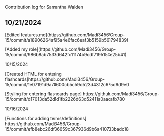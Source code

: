 Contribution log for Samantha Walden
## 10/21/2024
<p> [Edited features.md](https://github.com/Madi3456/Group-15/commit/a18906264af95a4e6fac6eaf3b5159b561794839) </p>
<p> [Added my role](https://github.com/Madi3456/Group-15/commit/986b8ab7533d642fc11174b9cdf7195153e25b41) </p>
10/15/2024
<p> [Created HTML for entering flashcards]https://github.com/Madi3456/Group-15/commit/1e07191d9a70600cb5c59d523d4312c675d9d9e0 </p>
<p> [Styling for entering flashcards page] https://github.com/Madi3456/Group-15/commit/d17013da52d1d1fb2226d63d52411a0aacafb780 </p>
10/16/2024
<p> [Functions for adding terms/definitions] https://github.com/Madi3456/Group-15/commit/efb8ebc26df36659c367936d9b6a410733badc18 </p>
